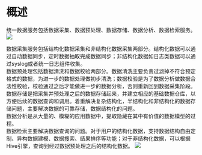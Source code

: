 # 概述

统一数据服务包括数据采集、数据预处理、数据存储、数据分析、数据检索服务。
![](tongyisousuo-1.png)

数据采集服务包括结构化数据采集和非结构化数据采集两部分。结构化数据可以通过自动数据同步，定时数据抽取完成数据同步；非结构化数据如日志类数据可以通过syslog或者统一日志组件收集。  
数据预处理包括数据清洗和数据校验两部分。数据清洗主要负责过滤掉不符合预定格式的数据，为进一步的数据处理做初步清洗；数据校验是为了数据分析做数据合法性校验，校验通过之后才能做进一步的数据分析，否则重新回到数据采集阶段。  
数据存储是把采集并预处理之后的数据存储起来，并建立相应的基础数据仓库，以方便后续的数据查询和调用。着重解决复杂结构化，半结构化和非结构化的数据存储问题，主要解决数据的可靠存储，数据结构化的问题。  
数据分析是从大量的、模糊的应用数据中，提取隐藏在其中有价值的数据模型的过程。  
数据检索主要解决数据查询的问题。对于用户的结构化数据，支持数据结构自由定制、异构数据建模、数据搜索、结果排序等功能；对于非结构化数据，可以根据Hive引擎，查询到经过数据预处理之后的结构化数据。
![](tongyisousuo-2.png)
